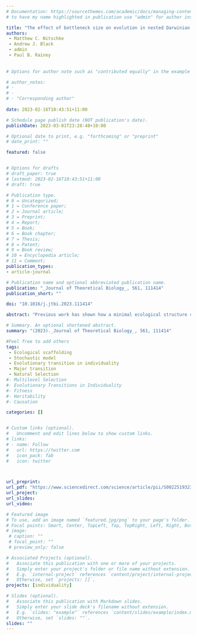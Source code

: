 ```yaml
---
# Documentation: https://sourcethemes.com/academic/docs/managing-content/ 
# to have my name highlighted in publication use "admin" for author instead of Pierrick Bourrat

title: "The effect of bottleneck size on evolution in nested Darwinian populations"
authors:
 - Matthew C. Nitschke
 - Andrew J. Black
 - admin
 - Paul B. Rainey
 
 
# Options for author note such as "contributed equally" in the example below, assuming they are three authors, the third author is corresponding author.

# author_notes:
# - 
# - 
# - "Corresponding author"
 
date: 2023-02-16T10:43:51+11:00

# Schedule page publish date (NOT publication's date).
publishDate: 2023-03-01T23:28:48+10:00

# Optional date to print, e.g. "forthcoming" or "preprint"
# date_print: ""

featured: false


# Options for drafts
# draft_paper: true
# lastmod: 2023-02-16T10:43:51+11:00
# draft: true

# Publication type.
# 0 = Uncategorized;
# 1 = Conference paper;
# 2 = Journal article;
# 3 = Preprint;
# 4 = Report;
# 5 = Book;
# 6 = Book chapter;
# 7 = Thesis;
# 8 = Patent;
# 9 = Book review;
# 10 = Encyclopedia article;
# 11 = Comment;
publication_types:
- article-journal

# Publication name and optional abbreviated publication name.
publication: "_Journal of Theoretical Biology_, 561, 111414"
publication_short: ""

doi: "10.1016/j.jtbi.2023.111414"

abstract: "Previous work has shown how a minimal ecological structure consisting of patchily distributed resources and recurrent dispersal between patches can scaffold Darwinian properties onto collections of cells. When the timescale of dispersal is long compared with the time to consume resources, patch fitness increases but comes at a cost to cell growth rates. This creates conditions that initiate evolutionary transitions in individuality. A key feature of the scaffold is a bottleneck created during dispersal, causing patches to be founded by single cells. The bottleneck decreases competition within patches and, hence, creates a strong hereditary link at the level of patches. Here, we construct a fully stochastic model to investigate the effect of bottleneck size on the evolutionary dynamics of both cells and collectives. We show that larger bottlenecks simply slow the dynamics, but, at some point, which depends on the parameters of the within-patch model, the direction of evolution towards the equilibrium reverses. Introduction of random fluctuations in bottleneck sizes with some positive probability of smaller sizes counteracts this, even when the probability of smaller bottlenecks is minimal."

# Summary. An optional shortened abstract.
summary: "(2023)._Journal of Theoretical Biology_, 561, 111414"

#Feel free to add others
tags:
 - Ecological scaffolding
 - Stochastic model
 - Evolutionary transition in individuality
 - Major transition
 - Natural Selection
#- Multilevel Selection
#- Evolutionary Transitions in Individuality
#- Fitness
#- Heritability
#- Causation

categories: []


# Custom links (optional).
#   Uncomment and edit lines below to show custom links.
# links:
# - name: Follow
#   url: https://twitter.com
#   icon_pack: fab
#   icon: twitter



url_preprint:
url_pdf: "https://www.sciencedirect.com/science/article/pii/S0022519323000103"
url_project:
url_slides:
url_video:

# Featured image
# To use, add an image named `featured.jpg/png` to your page's folder. 
# Focal points: Smart, Center, TopLeft, Top, TopRight, Left, Right, BottomLeft, Bottom, BottomRight.
# image:
 # caption: ""
 # focal_point: ""
 # preview_only: false

# Associated Projects (optional).
#   Associate this publication with one or more of your projects.
#   Simply enter your project's folder or file name without extension.
#   E.g. `internal-project` references `content/project/internal-project/index.md`.
#   Otherwise, set `projects: []`.
projects: [individuality]

# Slides (optional).
#   Associate this publication with Markdown slides.
#   Simply enter your slide deck's filename without extension.
#   E.g. `slides: "example"` references `content/slides/example/index.md`.
#   Otherwise, set `slides: ""`.
slides: ""
---
```


